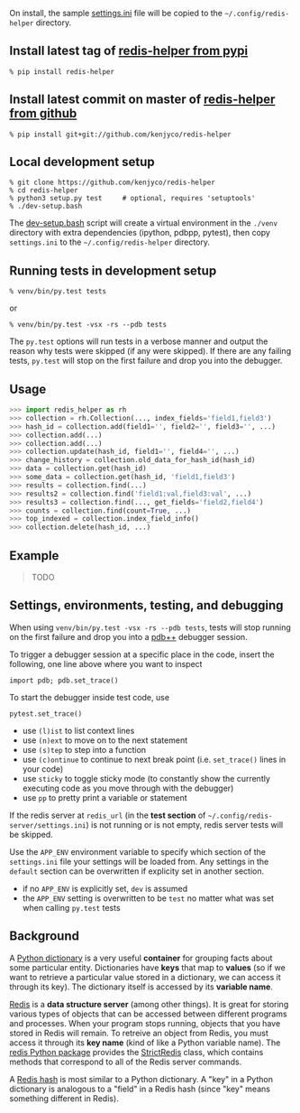 [rh pypi]: https://pypi.python.org/pypi/redis-helper
[rh github]: https://github.com/kenjyco/redis-helper
[settings]: https://github.com/kenjyco/redis-helper/blob/master/settings.ini
[dev-setup]: https://github.com/kenjyco/redis-helper/blob/master/dev-setup.bash

On install, the sample [settings.ini][settings] file will be copied to the
`~/.config/redis-helper` directory.

## Install latest tag of [redis-helper from pypi][rh pypi]

```
% pip install redis-helper
```

## Install latest commit on master of [redis-helper from github][rh github]

```
% pip install git+git://github.com/kenjyco/redis-helper
```

## Local development setup

```
% git clone https://github.com/kenjyco/redis-helper
% cd redis-helper
% python3 setup.py test     # optional, requires 'setuptools'
% ./dev-setup.bash
```

The [dev-setup.bash][dev-setup] script will create a virtual environment in the
`./venv` directory with extra dependencies (ipython, pdbpp, pytest), then copy
`settings.ini` to the `~/.config/redis-helper` directory.

## Running tests in development setup

```
% venv/bin/py.test tests
```

or

```
% venv/bin/py.test -vsx -rs --pdb tests
```

The `py.test` options will run tests in a verbose manner and output the reason
why tests were skipped (if any were skipped). If there are any failing tests,
`py.test` will stop on the first failure and drop you into the debugger.

## Usage

```python
>>> import redis_helper as rh
>>> collection = rh.Collection(..., index_fields='field1,field3')
>>> hash_id = collection.add(field1='', field2='', field3='', ...)
>>> collection.add(...)
>>> collection.add(...)
>>> collection.update(hash_id, field1='', field4='', ...)
>>> change_history = collection.old_data_for_hash_id(hash_id)
>>> data = collection.get(hash_id)
>>> some_data = collection.get(hash_id, 'field1,field3')
>>> results = collection.find(...)
>>> results2 = collection.find('field1:val,field3:val', ...)
>>> results3 = collection.find(..., get_fields='field2,field4')
>>> counts = collection.find(count=True, ...)
>>> top_indexed = collection.index_field_info()
>>> collection.delete(hash_id, ...)
```

## Example

> TODO

## Settings, environments, testing, and debugging

[pdb++]: https://pypi.python.org/pypi/pdbpp/

When using `venv/bin/py.test -vsx -rs --pdb tests`, tests will stop running on
the first failure and drop you into a [pdb++][] debugger session.

To trigger a debugger session at a specific place in the code, insert the
following, one line above where you want to inspect

```
import pdb; pdb.set_trace()
```

To start the debugger inside test code, use

```
pytest.set_trace()
```

- use `(l)ist` to list context lines
- use `(n)ext` to move on to the next statement
- use `(s)tep` to step into a function
- use `(c)ontinue` to continue to next break point (i.e. `set_trace()` lines in
  your code)
- use `sticky` to toggle sticky mode (to constantly show the currently executing
  code as you move through with the debugger)
- use `pp` to pretty print a variable or statement

If the redis server at `redis_url` (in the **test section** of
`~/.config/redis-server/settings.ini`) is not running or is not empty, redis
server tests will be skipped.

Use the `APP_ENV` environment variable to specify which section of the
`settings.ini` file your settings will be loaded from. Any settings in the
`default` section can be overwritten if explicity set in another section.

- if no `APP_ENV` is explicitly set, `dev` is assumed
- the `APP_ENV` setting is overwritten to be `test` no matter what was set when
  calling `py.test` tests

## Background

[dict]: https://docs.python.org/3/tutorial/datastructures.html#dictionaries
[hash]: http://redis.io/commands#hash
[Redis]: http://redis.io/topics/data-types-intro
[redis-py]: https://github.com/andymccurdy/redis-py
[StrictRedis]: https://redis-py.readthedocs.org/en/latest/#redis.StrictRedis

A [Python dictionary][dict] is a very useful **container** for grouping facts
about some particular entity. Dictionaries have **keys** that map to
**values** (so if we want to retrieve a particular value stored in a dictionary,
we can access it through its key). The dictionary itself is accessed by its
**variable name**.

[Redis][] is a **data structure server** (among other things). It is great for
storing various types of objects that can be accessed between different programs
and processes. When your program stops running, objects that you have stored in
Redis will remain. To retreive an object from Redis, you must access it through
its **key name** (kind of like a Python variable name). The
[redis Python package][redis-py] provides the [StrictRedis][] class, which
contains methods that correspond to all of the Redis server commands.

A [Redis hash][hash] is most similar to a Python dictionary. A "key" in a Python
dictionary is analogous to a "field" in a Redis hash (since "key" means
something different in Redis).
